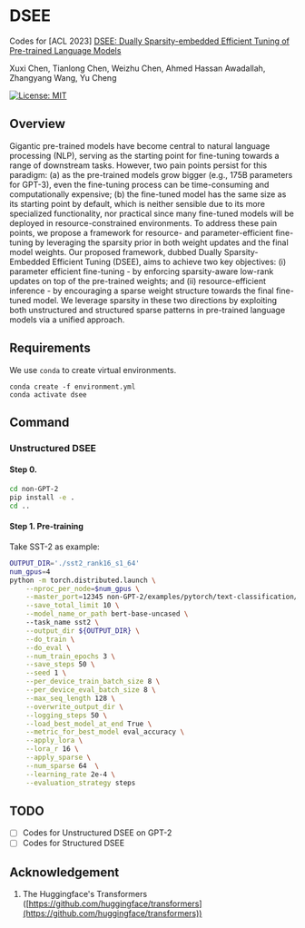 # DSEE


Codes for [ACL 2023] [DSEE: Dually Sparsity-embedded Efficient Tuning of Pre-trained Language Models](https://arxiv.org/abs/2111.00160)

Xuxi Chen, Tianlong Chen, Weizhu Chen, Ahmed Hassan Awadallah, Zhangyang Wang, Yu Cheng

[![License: MIT](https://img.shields.io/badge/License-MIT-green.svg)](https://opensource.org/licenses/MIT)

## Overview
Gigantic pre-trained models have become central to natural language processing (NLP), serving as the starting point for fine-tuning towards a range of downstream tasks. However, two pain points persist for this paradigm: (a) as the pre-trained models grow bigger (e.g., $175$B parameters for GPT-3), even the fine-tuning process can be time-consuming and computationally expensive; (b) the fine-tuned model has the same size as its starting point by default, which is neither sensible due to its more specialized functionality, nor practical since many fine-tuned models will be deployed in resource-constrained environments. To address these pain points, we propose a framework for resource- and parameter-efficient fine-tuning by leveraging the sparsity prior in both weight updates and the final model weights. Our proposed framework, dubbed Dually Sparsity-Embedded Efficient Tuning (DSEE), aims to achieve two key objectives: (i) parameter efficient fine-tuning -  by enforcing sparsity-aware low-rank updates on top of the pre-trained weights; and (ii) resource-efficient inference - by encouraging a sparse weight structure towards the final fine-tuned model. We leverage sparsity in these two directions by exploiting both unstructured and structured sparse patterns in pre-trained language models via
a unified approach. 
## Requirements

We use `conda` to create virtual environments. 
```{bash}
conda create -f environment.yml
conda activate dsee
```

## Command

### Unstructured DSEE
#### Step 0.

```bash
cd non-GPT-2
pip install -e .
cd ..
```

#### Step 1. Pre-training

Take SST-2 as example:
```bash
OUTPUT_DIR='./sst2_rank16_s1_64'
num_gpus=4
python -m torch.distributed.launch \
    --nproc_per_node=$num_gpus \
    --master_port=12345 non-GPT-2/examples/pytorch/text-classification/run_glue.py \
    --save_total_limit 10 \
    --model_name_or_path bert-base-uncased \ 
    --task_name sst2 \
    --output_dir ${OUTPUT_DIR} \
    --do_train \
    --do_eval \
    --num_train_epochs 3 \
    --save_steps 50 \
    --seed 1 \
    --per_device_train_batch_size 8 \
    --per_device_eval_batch_size 8 \
    --max_seq_length 128 \
    --overwrite_output_dir \
    --logging_steps 50 \
    --load_best_model_at_end True \
    --metric_for_best_model eval_accuracy \
    --apply_lora \
    --lora_r 16 \
    --apply_sparse \
    --num_sparse 64  \
    --learning_rate 2e-4 \
    --evaluation_strategy steps 
```
## TODO
- [ ] Codes for Unstructured DSEE on GPT-2
- [ ] Codes for Structured DSEE

## Acknowledgement

1. The Huggingface's Transformers ([https://github.com/huggingface/transformers](https://github.com/huggingface/transformers))